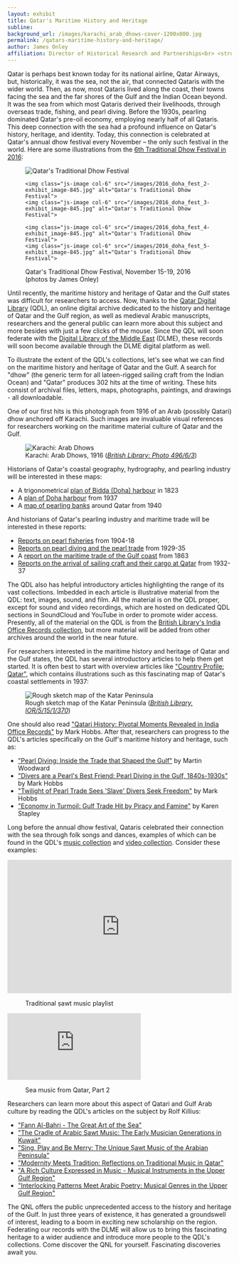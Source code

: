 ```yaml
---
layout: exhibit
title: Qatar's Maritime History and Heritage
subline:
background_url: /images/karachi_arab_dhows-cover-1200x800.jpg
permalink: /qatars-maritime-history-and-heritage/
author: James Onley
affiliation: Director of Historical Research and Partnerships<br> <strong>Qatar National Library</strong>
---
```


Qatar is perhaps best known today for its national airline, Qatar Airways, but, historically, it was the sea, not the air, that connected Qataris with the wider world.  Then, as now, most Qataris lived along the coast, their towns facing the sea and the far shores of the Gulf and the Indian Ocean beyond. It was the sea from which most Qataris derived their livelihoods, through overseas trade, fishing, and pearl diving.  Before the 1930s, pearling dominated Qatar's pre-oil economy, employing nearly half of all Qataris.   This deep connection with the sea had a profound influence on Qatar's history, heritage, and identity.  Today, this connection is celebrated at Qatar's annual dhow festival every November &ndash; the only such festival in the world.  Here are some illustrations from the [6th Traditional Dhow Festival in 2016](http://www.katara.net/en/whats-on/events/Festivals/The%206th%20Traditional%20Dhow%20Festival/2211):

<figure>
  <div class="js-gallery-content">
    <img class="js-image" src="/images/2016_doha_fest_1-exhibit_image-845.png" alt="Qatar's Traditional Dhow Festival">

    <img class="js-image col-6" src="/images/2016_doha_fest_2-exhibit_image-845.jpg" alt="Qatar's Traditional Dhow Festival">
    <img class="js-image col-6" src="/images/2016_doha_fest_3-exhibit_image-845.jpg" alt="Qatar's Traditional Dhow Festival">

    <img class="js-image col-6" src="/images/2016_doha_fest_4-exhibit_image-845.jpg" alt="Qatar's Traditional Dhow Festival">
    <img class="js-image col-6" src="/images/2016_doha_fest_5-exhibit_image-845.jpg" alt="Qatar's Traditional Dhow Festival">

  </div>
  <figcaption>Qatar's Traditional Dhow Festival, November 15-19, 2016 (photos by James Onley)</figcaption>
</figure>

Until recently, the maritime history and heritage of Qatar and the Gulf states was difficult for researchers to access.  Now, thanks to the [Qatar Digital Library](https://www.qdl.qa/) (QDL), an online digital archive dedicated to the history and heritage of Qatar and the Gulf region, as well as medieval Arabic manuscripts, researchers and the general public can learn more about this subject and more besides with just a few clicks of the mouse. Since the QDL will soon federate with the [Digital Library of the Middle East](https://spotlight.dlme.clir.org/library) (DLME), these records will soon become available through the DLME digital platform as well.

To illustrate the extent of the QDL's collections, let's see what we can find on the maritime history and heritage of Qatar and the Gulf.  A search for "dhow" (the generic term for all lateen-rigged sailing craft from the Indian Ocean) and "Qatar" produces 302 hits at the time of writing.  These hits consist of archival files, letters, maps, photographs, paintings, and drawings - all downloadable.

One of our first hits is this photograph from 1916 of an Arab (possibly Qatari) dhow anchored off Karachi.  Such images are invaluable visual references for researchers working on the maritime material culture of Qatar and the Gulf.

<figure>
  <div class="js-gallery-content">
    <img class="js-image" src="/images/karachi_arab_dhows-exhibit_image-845.jpg" alt="Karachi: Arab Dhows">
  </div>
  <figcaption>Karachi: Arab Dhows, 1916 (<cite><a href="https://www.qdl.qa/en/archive/81055/vdc_100023814039.0x00000b">British Library: Photo 496/6/3</a></cite>)</figcaption>
</figure>

Historians of Qatar's coastal geography, hydrography, and pearling industry will be interested in these maps:

- A trigonometrical [plan of Bidda (Doha) harbour](https://www.qdl.qa/en/archive/81055/vdc_100023663891.0x000002) in 1823
-	A [plan of Doha harbour](https://www.qdl.qa/en/archive/81055/vdc_100043097172.0x00006f) from 1937
-	A [map of pearling banks](https://www.qdl.qa/en/archive/81055/vdc_100023403859.0x000019) around Qatar from 1940

And historians of Qatar's pearling industry and maritime trade will be interested in these reports:

- [Reports on pearl fisheries](https://www.qdl.qa/en/archive/81055/vdc_100000000193.0x0002e2) from 1904-18
- [Reports on pearl diving and the pearl trade](https://www.qdl.qa/en/archive/81055/vdc_100000000282.0x000054) from 1929-35
-	A [report on the maritime trade of the Gulf coast](https://www.qdl.qa/en/archive/81055/vdc_100000001524.0x0003bb) from 1863
-	[Reports on the arrival of sailing craft and their cargo at Qatar](https://www.qdl.qa/en/archive/81055/vdc_100000000282.0x00006e) from 1932-37

The QDL also has helpful introductory articles highlighting the range of its vast collections.  Imbedded in each article is illustrative material from the QDL: text, images, sound, and film.  All the material is on the QDL proper, except for sound and video recordings, which are hosted on dedicated QDL sections in SoundCloud and YouTube in order to promote wider access.  Presently, all of the material on the QDL is from the [British Library's India Office Records collection](https://www.qdl.qa/en/about), but more material will be added from other archives around the world in the near future.

For researchers interested in the maritime history and heritage of Qatar and the Gulf states, the QDL has several introductory articles to help them get started.  It is often best to start with overview articles like ["Country Profile: Qatar"](https://www.qdl.qa/en/country-profile-qatar), which contains illustrations such as this fascinating map of Qatar's coastal settlements in 1937:

<figure>
  <div class="js-gallery-content">
    <img class="js-image" src="/images/ior_r_15_1_370_034-exhibit_image-845.jpg" alt="Rough sketch map of the Katar Peninsula">
  </div>
  <figcaption>Rough sketch map of the Katar Peninsula (<cite><a href="https://www.qdl.qa/en/archive/81055/vdc_100023555223.0x00008e">British Library, IOR/5/15/1/370</a></cite>)</figcaption>
</figure>

One should also read ["Qatari History: Pivotal Moments Revealed in India Office Records"](https://www.qdl.qa/en/qatari-history-pivotal-moments-revealed-india-office-records) by Mark Hobbs.  After that, researchers can progress to the QDL's articles specifically on the Gulf's maritime history and heritage, such as:

-	["Pearl Diving: Inside the Trade that Shaped the Gulf"](https://www.qdl.qa/en/pearl-diving-inside-trade-shaped-gulf) by Martin Woodward
-	["Divers are a Pearl's Best Friend: Pearl Diving in the Gulf, 1840s-1930s"](https://www.qdl.qa/en/divers-are-pearl’s-best-friend-pearl-diving-gulf-1840s–1930s) by Mark Hobbs
-	["Twilight of Pearl Trade Sees 'Slave' Divers Seek Freedom"](https://www.qdl.qa/en/twilight-pearl-trade-sees-‘slave’-divers-seek-freedoms) by Mark Hobbs
-	["Economy in Turmoil: Gulf Trade Hit by Piracy and Famine"](https://www.qdl.qa/en/economy-turmoil-gulf-trade-hit-piracy-and-famine) by Karen Stapley

Long before the annual dhow festival, Qataris celebrated their connection with the sea through folk songs and dances, examples of which can be found in the QDL's [music collection](https://soundcloud.com/qatar-digital-library) and [video collection](https://www.youtube.com/channel/UCTj9zlBzdS4ofxkc3XtwBdQ).  Consider these examples:

<div class='embed-container'>
  <iframe title="Traditional ṣawt music playlist" width="100%" height="300" scrolling="no" frameborder="no" allow="autoplay" src="https://w.soundcloud.com/player/?url=https%3A//api.soundcloud.com/playlists/50611513&amp;color=%23ff5500&amp;auto_play=false&amp;hide_related=false&amp;show_comments=true&amp;show_user=true&amp;show_reposts=false&amp;show_teaser=true&amp;visual=true"></iframe>
</div>

<figure>
  <figcaption>Traditional ṣawt music playlist</figcaption>
</figure>

<div class='embed-container'>
  <iframe title="Sea music from Qatar, Part 2" src="https://www.youtube.com/embed/0phmQhoTa7c" frameborder="0" allow="autoplay; encrypted-media" allowfullscreen></iframe>
</div>

<figure>
  <figcaption>Sea music from Qatar, Part 2</figcaption>
</figure>

Researchers can learn more about this aspect of Qatari and Gulf Arab culture by reading the QDL's articles on the subject by Rolf Killius:

- ["Fann Al-Bahri - The Great Art of the Sea"](https://www.qdl.qa/en/fann-al-baḥri-–-great-art-sea)
- ["The Cradle of Arabic Sawt Music: The Early Musician Generations in Kuwait"](https://www.qdl.qa/en/cradle-arabic-sawt-music-early-musician-generations-kuwait)
- ["Sing, Play and Be Merry: The Unique Ṣawt Music of the Arabian Peninsula"](https://www.qdl.qa/en/sing-play-and-be-merry-unique-ṣawt-music-arabian-peninsula)
- ["Modernity Meets Tradition: Reflections on Traditional Music in Qatar"](https://www.qdl.qa/en/modernity-meets-tradition-reflections-traditional-music-qatar)
- ["A Rich Culture Expressed in Music - Musical Instruments in the Upper Gulf Region"](https://www.qdl.qa/en/rich-culture-expressed-music-musical-instruments-upper-gulf-region)
- ["Interlocking Patterns Meet Arabic Poetry: Musical Genres in the Upper Gulf Region"](https://www.qdl.qa/en/interlocking-patterns-meet-arabic-poetry-musical-genres-upper-gulf-region)

The QNL offers the public unprecedented access to the history and heritage of the Gulf. In just three years of existence, it has generated a groundswell of interest, leading to a boom in exciting new scholarship on the region.  Federating our records with the DLME will allow us to bring this fascinating heritage to a wider audience and introduce more people to the QDL's collections. Come discover the QNL for yourself.  Fascinating discoveries await you.
